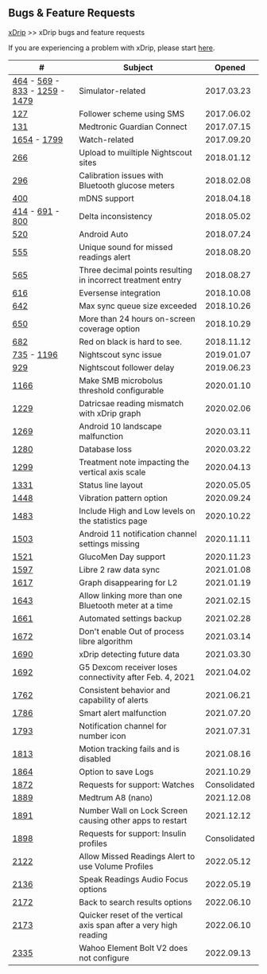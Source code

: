 ## Bugs & Feature Requests  
[xDrip](../README.md) >> xDrip bugs and feature requests  
  
If you are experiencing a problem with xDrip, please start [here](https://navid200.github.io/xDrip/docs/Troubleshooting_page.html).  
  
| # | Subject | Opened  |  
|---|---------|----------|  
| [464](https://github.com/NightscoutFoundation/xDrip/issues/464) - [569](https://github.com/NightscoutFoundation/xDrip/issues/569) - [833](https://github.com/NightscoutFoundation/xDrip/issues/833) - [1259](https://github.com/NightscoutFoundation/xDrip/issues/1259) - [1479](https://github.com/NightscoutFoundation/xDrip/issues/1479) | Simulator-related | 2017.03.23 |  
| [127](https://github.com/NightscoutFoundation/xDrip/issues/127) | Follower scheme using SMS | 2017.06.02 |  
| [131](https://github.com/NightscoutFoundation/xDrip/issues/131) | Medtronic Guardian Connect | 2017.07.15 |  
| [1654](https://github.com/NightscoutFoundation/xDrip/issues/1654) - [1799](https://github.com/NightscoutFoundation/xDrip/issues/1799) | Watch-related | 2017.09.20 |  
| [266](https://github.com/NightscoutFoundation/xDrip/issues/266) | Upload to muiltiple Nightscout sites | 2018.01.12 |  
| [296](https://github.com/NightscoutFoundation/xDrip/issues/296) | Calibration issues with Bluetooth glucose meters |2018.02.08 |  
| [400](https://github.com/NightscoutFoundation/xDrip/issues/400) | mDNS support | 2018.04.18 |  
| [414](https://github.com/NightscoutFoundation/xDrip/issues/414) - [691](https://github.com/NightscoutFoundation/xDrip/issues/691) - [800](https://github.com/NightscoutFoundation/xDrip/issues/800) | Delta inconsistency | 2018.05.02 |  
| [520](https://github.com/NightscoutFoundation/xDrip/issues/520) | Android Auto | 2018.07.24 |  
| [555](https://github.com/NightscoutFoundation/xDrip/issues/555) | Unique sound for missed readings alert | 2018.08.20 |  
| [565](https://github.com/NightscoutFoundation/xDrip/issues/565) | Three decimal points resulting in incorrect treatment entry | 2018.08.27 |  
| [616](https://github.com/NightscoutFoundation/xDrip/issues/616) | Eversense integration | 2018.10.08 |  
| [642](https://github.com/NightscoutFoundation/xDrip/issues/642) | Max sync queue size exceeded | 2018.10.26 |  
| [650](https://github.com/NightscoutFoundation/xDrip/issues/650) | More than 24 hours on-screen coverage option | 2018.10.29 |  
| [682](https://github.com/NightscoutFoundation/xDrip/issues/682) | Red on black is hard to see. | 2018.11.12 |  
| [735](https://github.com/NightscoutFoundation/xDrip/issues/735) - [1196](https://github.com/NightscoutFoundation/xDrip/issues/1196) | Nightscout sync issue | 2019.01.07 |  
| [929](https://github.com/NightscoutFoundation/xDrip/issues/929) | Nightscout follower delay | 2019.06.23 |  
| [1166](https://github.com/NightscoutFoundation/xDrip/issues/1166) | Make SMB microbolus threshold configurable | 2020.01.10 |  
| [1229](https://github.com/NightscoutFoundation/xDrip/issues/1229) | Datricsae reading mismatch with xDrip graph | 2020.02.06 |  
| [1269](https://github.com/NightscoutFoundation/xDrip/issues/1269) | Android 10 landscape malfunction | 2020.03.11 |  
| [1280](https://github.com/NightscoutFoundation/xDrip/issues/1280) | Database loss | 2020.03.22 |  
| [1299](https://github.com/NightscoutFoundation/xDrip/issues/1299) | Treatment note impacting the vertical axis scale | 2020.04.13 |  
| [1331](https://github.com/NightscoutFoundation/xDrip/issues/1331) | Status line layout | 2020.05.05 |  
| [1448](https://github.com/NightscoutFoundation/xDrip/issues/1448) | Vibration pattern option | 2020.09.24 |  
| [1483](https://github.com/NightscoutFoundation/xDrip/issues/1483) | Include High and Low levels on the statistics page | 2020.10.22 |  
| [1503](https://github.com/NightscoutFoundation/xDrip/issues/1503) | Android 11 notification channel settings missing | 2020.11.11 |  
| [1521](https://github.com/NightscoutFoundation/xDrip/issues/1521) | GlucoMen Day support | 2020.11.23 |  
| [1597](https://github.com/NightscoutFoundation/xDrip/issues/1597) | Libre 2 raw data sync | 2021.01.08 |  
| [1617](https://github.com/NightscoutFoundation/xDrip/issues/1617) | Graph disappearing for L2 | 2021.01.19 |  
| [1643](https://github.com/NightscoutFoundation/xDrip/issues/1643) | Allow linking more than one Bluetooth meter at a time | 2021.02.15 |  
| [1661](https://github.com/NightscoutFoundation/xDrip/issues/1661) | Automated settings backup | 2021.02.28 |  
| [1672](https://github.com/NightscoutFoundation/xDrip/issues/1672) | Don't enable Out of process libre algorithm | 2021.03.14 |  
| [1690](https://github.com/NightscoutFoundation/xDrip/issues/1690) | xDrip detecting future data | 2021.03.30 |  
| [1692](https://github.com/NightscoutFoundation/xDrip/issues/1692) | G5 Dexcom receiver loses connectivity after Feb. 4, 2021 | 2021.04.02 |  
| [1762](https://github.com/NightscoutFoundation/xDrip/issues/1762) | Consistent behavior and capability of alerts | 2021.06.21 |  
| [1786](https://github.com/NightscoutFoundation/xDrip/issues/1786) | Smart alert malfunction | 2021.07.20 |  
| [1793](https://github.com/NightscoutFoundation/xDrip/issues/1793) | Notification channel for number icon | 2021.07.31 |  
| [1813](https://github.com/NightscoutFoundation/xDrip/issues/1813) | Motion tracking fails and is disabled | 2021.08.16 |  
| [1864](https://github.com/NightscoutFoundation/xDrip/issues/1864) | Option to save Logs | 2021.10.29 |  
| [1872](https://github.com/NightscoutFoundation/xDrip/issues/1872) | Requests for support: Watches | Consolidated |  
| [1889](https://github.com/NightscoutFoundation/xDrip/issues/1889) | Medtrum A8 (nano) | 2021.12.08 |  
| [1891](https://github.com/NightscoutFoundation/xDrip/issues/1891) | Number Wall on Lock Screen causing other apps to restart | 2021.12.12 |  
| [1898](https://github.com/NightscoutFoundation/xDrip/issues/1898) | Requests for support: Insulin profiles | Consolidated |  
| [2122](https://github.com/NightscoutFoundation/xDrip/issues/2122) | Allow Missed Readings Alert to use Volume Profiles | 2022.05.12 |  
| [2136](https://github.com/NightscoutFoundation/xDrip/issues/2136) | Speak Readings Audio Focus options | 2022.05.19 |  
| [2172](https://github.com/NightscoutFoundation/xDrip/issues/2172) | Back to search results options | 2022.06.10 |  
| [2173](https://github.com/NightscoutFoundation/xDrip/issues/2173) | Quicker reset of the vertical axis span after a very high reading | 2022.06.10 |  
| [2335](https://github.com/NightscoutFoundation/xDrip/issues/2335) | Wahoo Element Bolt V2 does not configure | 2022.09.13 |    
  
